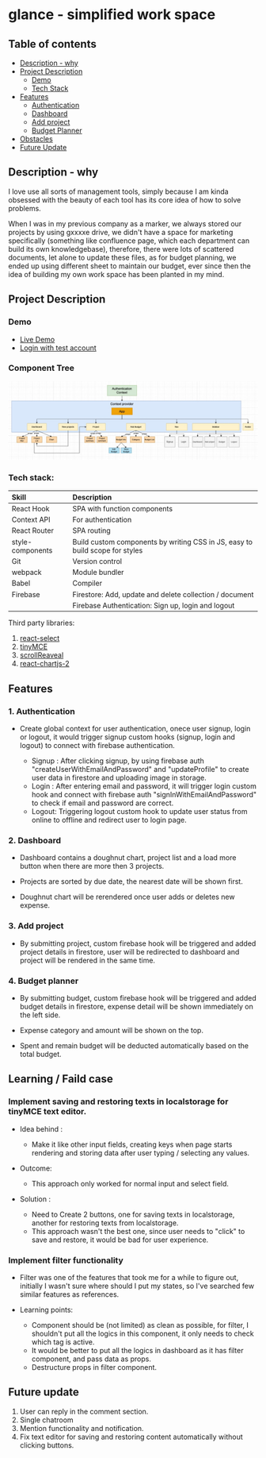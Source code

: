 # glance - simplified work space

## Table of contents

- [Description - why](#description---why)
- [Project Description](#project-description)
  - [Demo](#demo)
  - [Tech Stack](#tech-stack)
- [Features](#features)
  - [Authentication](#1-authentication)
  - [Dashboard](#2-dashboard)
  - [Add project](#3-add-project)
  - [Budget Planner](#4-budget-planner)
- [Obstacles](#obstacles)
- [Future Update](#future-update)

## Description - why

I love use all sorts of management tools, simply because I am kinda obsessed with the beauty of each tool has its core idea of how to solve problems.

When I was in my previous company as a marker, we always stored our projects by using gxxxxe drive, we didn't have a space for marketing specifically (something like confluence page, which each department can build its own knowledgebase), therefore, there were lots of scattered documents, let alone to update these files, as for budget planning, we ended up using different sheet to maintain our budget, ever since then the idea of building my own work space has been planted in my mind.

## Project Description

### Demo

- [Live Demo](https://glance-simple-work-space.web.app/)
- [Login with test account](https://glance-simple-work-space.web.app/login)

### Component Tree

![Component tree](src/docs/component-state-management.jpg)

### Tech stack:

<!-- ![React](https://img.shields.io/badge/react-%2320232a.svg?style=for-the-badge&logo=react&logoColor=%2361DAFB) ![Styled Components](https://img.shields.io/badge/styled--components-DB7093?style=for-the-badge&logo=styled-components&logoColor=white) ![Webpack](https://img.shields.io/badge/webpack-%238DD6F9.svg?style=for-the-badge&logo=webpack&logoColor=black) ![Firebase](https://img.shields.io/badge/firebase-ffca28?style=for-the-badge&logo=firebase&logoColor=black) -->

| Skill            | Description                                                                  |
| :--------------- | :--------------------------------------------------------------------------- |
| React Hook       | SPA with function components                                                 |
| Context API      | For authentication                                                           |
| React Router     | SPA routing                                                                  |
| style-components | Build custom components by writing CSS in JS, easy to build scope for styles |
| Git              | Version control                                                              |
| webpack          | Module bundler                                                               |
| Babel            | Compiler                                                                     |
| Firebase         | Firestore: Add, update and delete collection / document                      |
|                  | Firebase Authentication: Sign up, login and logout                           |

Third party libraries:

1. [react-select](https://react-select.com/home)
2. [tinyMCE](https://www.tiny.cloud/docs/tinymce/6/)
3. [scrollReaveal](https://scrollrevealjs.org/)
4. [react-chartjs-2](https://react-chartjs-2.js.org/)

## Features

### 1. Authentication

- Create global context for user authentication, onece user signup, login or logout, it would trigger signup custom hooks (signup, login and logout) to connect with firebase authentication.

  - Signup : After clicking signup, by using firebase auth "createUserWithEmailAndPassword" and "updateProfile" to create user data in firestore and uploading image in storage.
  - Login : After entering email and password, it will trigger login custom hook and connect with firebase auth "signInWithEmailAndPassword" to check if email and password are correct.
  - Logout: Triggering logout custom hook to update user status from online to offline and redirect user to login page.
  <!-- ![Landing-page](src/docs/Landing-page.jpeg) -->

<!-- - Landing page with animation. -->

  <!-- ![Landing-page-gif](src/docs/landing-page.gif) -->

<!-- - User can click login button to switch page from signup to login.
- User needs to upload a photo, if size of the photo is over 100kb, it will show warning. -->
  <!-- ![Signup](src/docs/sign-up.jpeg) -->
<!-- - Login UI, user can click signup to switch page for signing up. -->
  <!-- ![Login](src/docs/login.jpeg) -->

### 2. Dashboard

- Dashboard contains a doughnut chart, project list and a load more button when there are more then 3 projects.
- Projects are sorted by due date, the nearest date will be shown first.
- Doughnut chart will be rerendered once user adds or deletes new expense.

  <!-- ![dashboard](src/docs/dashboard.jpeg) -->

### 3. Add project

- By submitting project, custom firebase hook will be triggered and added project details in firestore, user will be redirected to dashboard and project will be rendered in the same time.

  <!-- ![addproject1](src/docs/addproject-1.jpeg) -->

### 4. Budget planner

- By submitting budget, custom firebase hook will be triggered and added budget details in firestore, expense detail will be shown immediately on the left side.
- Expense category and amount will be shown on the top.
- Spent and remain budget will be deducted automatically based on the total budget.

  <!-- ![budget](src/docs/budget.jpeg) -->
  <!-- ![budget_project](src/docs/budget_project.jpeg) -->

## Learning / Faild case

### Implement saving and restoring texts in localstorage for tinyMCE text editor.

- Idea behind :

  - Make it like other input fields, creating keys when page starts rendering and storing data after user typing / selecting any values.

- Outcome:

  - This approach only worked for normal input and select field.

- Solution :
  - Need to Create 2 buttons, one for saving texts in localstorage, another for restoring texts from localstorage.
  - This approach wasn't the best one, since user needs to "click" to save and restore, it would be bad for user experience.

### Implement filter functionality

- Filter was one of the features that took me for a while to figure out, initially I wasn't sure where should I put my states, so I've searched few similar features as references.

- Learning points:
  - Component should be (not limited) as clean as possible, for filter, I shouldn't put all the logics in this component, it only needs to check which tag is active.
  - It would be better to put all the logics in dashboard as it has filter component, and pass data as props.
  - Destructure props in filter component.

###

## Future update

1. User can reply in the comment section.
2. Single chatroom
3. Mention functionality and notification.
4. Fix text editor for saving and restoring content automatically without clicking buttons.
